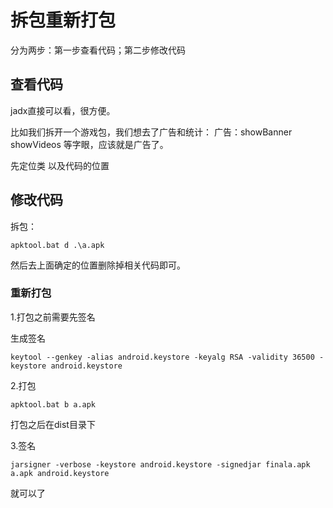 # 拆包重新打包

分为两步：第一步查看代码；第二步修改代码

## 查看代码

jadx直接可以看，很方便。

比如我们拆开一个游戏包，我们想去了广告和统计：
广告：showBanner   showVideos  等字眼，应该就是广告了。

先定位类  以及代码的位置


## 修改代码

拆包：

```
apktool.bat d .\a.apk
```

然后去上面确定的位置删除掉相关代码即可。

### 重新打包

1.打包之前需要先签名

生成签名
```
keytool --genkey -alias android.keystore -keyalg RSA -validity 36500 -keystore android.keystore
```

2.打包

```
apktool.bat b a.apk
```

打包之后在dist目录下

3.签名

``` 
jarsigner -verbose -keystore android.keystore -signedjar finala.apk a.apk android.keystore
```

就可以了